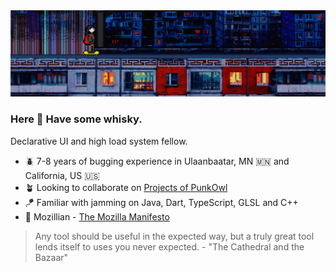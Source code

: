 <img src="https://github.com/vonqo/vonqo/blob/main/aads.png"/>

### Here 🥃 Have some whisky.

Declarative UI and high load system fellow.

- 🪲 7-8 years of bugging experience in Ulaanbaatar, MN 🇲🇳 and California, US 🇺🇸
- 🪴 Looking to collaborate on [Projects of PunkOwl](https://github.com/PunkOwl)
- :kite: Familiar with jamming on Java, Dart, TypeScript, GLSL and C++
- :fox_face: Mozillian - [The Mozilla Manifesto](https://www.mozilla.org/en-US/about/manifesto/)


> Any tool should be useful in the expected way, but a truly great tool lends itself to uses you never expected. - "The Cathedral and the Bazaar"
 
<!--
**vonqo/vonqo** is a ✨ _special_ ✨ repository because its `README.md` (this file) appears on your GitHub profile.

Here are some ideas to get you started:

- 🔭 I’m currently working on ...
- 🌱 I’m currently learning ...
- 👯 I’m looking to collaborate on ...
- 🤔 I’m looking for help with ...
- 💬 Ask me about ...
- 📫 How to reach me: ...
- 😄 Pronouns: ...
- ⚡ Fun fact: ...
-->
